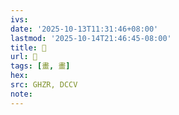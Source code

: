 ```yaml
---
ivs:
date: '2025-10-13T11:31:46+08:00'
lastmod: '2025-10-14T21:46:45-08:00'
title: 󰪦
url: 󰪦
tags: [畫, 畫]
hex: 
src: GHZR, DCCV
note:
---
```

